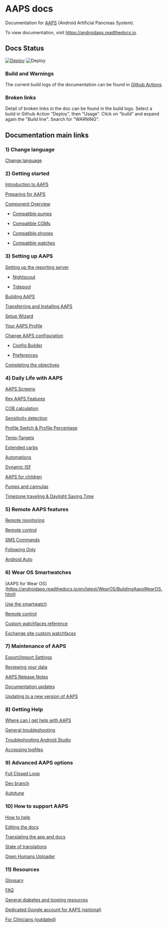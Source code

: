 # AAPS docs

Documentation for [AAPS](https://github.com/nightscout/AndroidAPS) (Android Artificial Pancreas System).

To view documentation, visit <https://androidaps.readthedocs.io>.

## Docs Status

[![Deploy](https://github.com/openaps/AndroidAPSdocs/actions/workflows/deploy.yml/badge.svg)](https://github.com/openaps/AndroidAPSdocs/actions/workflows/deploy.yml) ![Deploy](https://readthedocs.org/projects/androidaps/badge/?version=latest)

### Build and Warnings

The current build logs of the documentation can be found in [Github Actions](https://github.com/openaps/AndroidAPSdocs/actions/workflows/deploy.yml).  

### Broken links

Detail of broken links in the doc can be found in the build logs. Select a build in Github Action "Deploy", then "Usage". Click on "build" and expand again the "Build line". Search for "WARNING".

## Documentation main links

### 1) Change language

[Change language](https://androidaps.readthedocs.io/en/latest/ChangeLanguage/ChangeLanguage.html)

### 2) Getting started

[Introduction to AAPS](https://androidaps.readthedocs.io/en/latest/Getting-Started/Introduction.html)

[Preparing for AAPS](https://androidaps.readthedocs.io/en/latest/Getting-Started/PreparingForAaps.html)

[Component Overview](https://androidaps.readthedocs.io/en/latest/Getting-Started/ComponentOverview.html)

- [Compatible pumps](https://androidaps.readthedocs.io/en/latest/Getting-Started/CompatiblePumps.html)

- [Compatible CGMs](https://androidaps.readthedocs.io/en/latest/Getting-Started/CompatiblesCgms.html)

- [Compatible phones ](https://androidaps.readthedocs.io/en/latest/Getting-Started/Phones.html)

- [Compatible watches ](https://androidaps.readthedocs.io/en/latest/Getting-Started/Watches.html)


### 3) Setting up AAPS

[Setting up the reporting server](https://androidaps.readthedocs.io/en/latest/SettingUpAaps/SettingUpTheReportingServer.html)

- [Nightscout](https://androidaps.readthedocs.io/en/latest/SettingUpAaps/Nightscout.html)

- [Tidepool](https://androidaps.readthedocs.io/en/latest/SettingUpAaps/Tidepool.html)

[Building AAPS](https://androidaps.readthedocs.io/en/latest/SettingUpAaps/BuildingAaps.html)

[Transferring and Installing AAPS](https://androidaps.readthedocs.io/en/latest/SettingUpAaps/TransferringAndInstallingAaps.html)

[Setup Wizard](https://androidaps.readthedocs.io/en/latest/SettingUpAaps/SetupWizard.html)

[Your AAPS Profile](https://androidaps.readthedocs.io/en/latest/SettingUpAaps/YourAapsProfile.html)

[Change AAPS configuration](https://androidaps.readthedocs.io/en/latest/SettingUpAaps/ChangeAapsConfiguration.html)

- [Config Builder](https://androidaps.readthedocs.io/en/latest/SettingUpAaps/ConfigBuilder.html)

- [Preferences](https://androidaps.readthedocs.io/en/latest/SettingUpAaps/Preferences.html)

[Completing the objectives](https://androidaps.readthedocs.io/en/latest/SettingUpAaps/CompletingTheObjectives.html)

### 4) Daily Life with AAPS

[AAPS Screens](https://androidaps.readthedocs.io/en/latest/DailyLifeWithAaps/AapsScreens.html)

[Key AAPS Features](https://androidaps.readthedocs.io/en/latest/DailyLifeWithAaps/KeyAapsFeatures.html)

[COB calculation](https://androidaps.readthedocs.io/en/latest/DailyLifeWithAaps/CobCalculation.html)

[Sensitivity detection](https://androidaps.readthedocs.io/en/latest/DailyLifeWithAaps/SensitivityDetectionAndCob.html)

[Profile Switch & Profile Percentage](https://androidaps.readthedocs.io/en/latest/DailyLifeWithAaps/ProfileSwitch-ProfilePercentage.html)

[Temp-Targets](https://androidaps.readthedocs.io/en/latest/DailyLifeWithAaps/TempTargets.html)

[Extended carbs](https://androidaps.readthedocs.io/en/latest/DailyLifeWithAaps/ExtendedCarbs.html)

[Automations](https://androidaps.readthedocs.io/en/latest/DailyLifeWithAaps/Automations.html)

[Dynamic ISF](https://androidaps.readthedocs.io/en/latest/DailyLifeWithAaps/DynamicISF.html)

[AAPS for children](https://androidaps.readthedocs.io/en/latest/DailyLifeWithAaps/AapsForChildren.html)

[Pumps and cannulas](https://androidaps.readthedocs.io/en/latest/DailyLifeWithAaps/PumpsAndCannulas.html)

[Timezone traveling & Daylight Saving Time](https://androidaps.readthedocs.io/en/latest/DailyLifeWithAaps/TimezoneTraveling-DaylightSavingTime.html)

### 5) Remote AAPS features

[Remote monitoring](https://androidaps.readthedocs.io/en/latest/RemoteFeatures/RemoteMonitoring.html)

[Remote control](https://androidaps.readthedocs.io/en/latest/RemoteFeatures/RemoteControl.html)

[SMS Commands](https://androidaps.readthedocs.io/en/latest/RemoteFeatures/SMSCommands.html)

[Following Only](https://androidaps.readthedocs.io/en/latest/RemoteFeatures/FollowingOnly.html)

[Android Auto](https://androidaps.readthedocs.io/en/latest/RemoteFeatures/AndroidAuto.html)

### 6) Wear OS Smartwatches

[AAPS for Wear OS]
(https://androidaps.readthedocs.io/en/latest/WearOS/BuildingAapsWearOS.html)

[Use the smartwatch](https://androidaps.readthedocs.io/en/latest/WearOS/WearOsSmartwatch.html)

[Remote control](https://androidaps.readthedocs.io/en/latest/RemoteFeatures/RemoteControlWearOS.html)

[Custom watchfaces reference](https://androidaps.readthedocs.io/en/latest/ExchangeSiteCustomWatchfaces/CustomWatchfaceReference.html)

[Exchange site custom watchfaces](https://androidaps.readthedocs.io/en/latest/ExchangeSiteCustomWatchfaces/index.html)

### 7) Maintenance of AAPS

[Export/Import Settings](https://androidaps.readthedocs.io/en/latest/Maintenance/ExportImportSettings.html)

[Reviewing your data](https://androidaps.readthedocs.io/en/latest/Maintenance/Reviewing.html)

[AAPS Release Notes](https://androidaps.readthedocs.io/en/latest/Maintenance/ReleaseNotes.html)

[Documentation updates](https://androidaps.readthedocs.io/en/latest/Maintenance/DocumentationUpdate.html)

[Updating to a new version of AAPS](https://androidaps.readthedocs.io/en/latest/Maintenance/UpdateToNewVersion.html)

### 8) Getting Help

[Where can I get help with AAPS](https://androidaps.readthedocs.io/en/latest/GettingHelp/WhereCanIGetHelp.html)

[General troubleshooting](https://androidaps.readthedocs.io/en/latest/GettingHelp/GeneralTroubleshooting.html)

[Troubleshooting Android Studio](https://androidaps.readthedocs.io/en/latest/GettingHelp/TroubleshootingAndroidStudio.html)

[Accessing logfiles](https://androidaps.readthedocs.io/en/latest/GettingHelp/AccessingLogFiles.html)

### 9) Advanced AAPS options

[Full Closed Loop](https://androidaps.readthedocs.io/en/latest/AdvancedOptions/FullClosedLoop.html)

[Dev branch](https://androidaps.readthedocs.io/en/latest/AdvancedOptions/DevBranch.html)

[Autotune](https://androidaps.readthedocs.io/en/latest/AdvancedOptions/Autotune.html)

### 10) How to support AAPS

[How to help](https://androidaps.readthedocs.io/en/latest/SupportingAaps/HowCanIHelp.html)

[Editing the docs](https://androidaps.readthedocs.io/en/latest/SupportingAaps/HowToEditTheDocs.html)

[Translating the app and docs](https://androidaps.readthedocs.io/en/latest/SupportingAaps/Translations.html)

[State of translations](https://androidaps.readthedocs.io/en/latest/SupportingAaps/StateOfTranslations.html)

[Open Humans Uploader](https://androidaps.readthedocs.io/en/latest/SupportingAaps/OpenHumans.html)

### 11) Resources

[Glossary](https://androidaps.readthedocs.io/en/latest/UsefulLinks/Glossary.html)

[FAQ](https://androidaps.readthedocs.io/en/latest/UsefulLinks/FAQ.html)

[General diabetes and looping resources](https://androidaps.readthedocs.io/en/latest/UsefulLinks/BackgroundReading.html)

[Dedicated Google account for AAPS (optional)](https://androidaps.readthedocs.io/en/latest/UsefulLinks/DedicatedGoogleAccountForAaps.html)

[For Clinicians (outdated)](https://androidaps.readthedocs.io/en/latest/UsefulLinks/ClinicianGuideToAaps.html)

